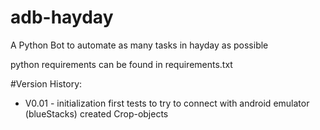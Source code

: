 # adb-hayday

A Python Bot to automate as many tasks in hayday as possible

python requirements can be found in requirements.txt

#Version History:

- V0.01 - initialization
first tests to try to connect with android emulator (blueStacks)
created Crop-objects

